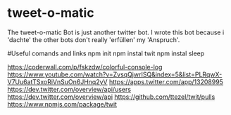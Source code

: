 # tweet-o-matic

The tweet-o-matic Bot is just another twitter bot. I wrote this bot because i 'dachte' the other bots don't really 'erfüllen' my 'Anspruch'.

#Useful comands and links
npm init
npm instal twit
npm instal sleep

https://coderwall.com/p/fskzdw/colorful-console-log
https://www.youtube.com/watch?v=ZvsqQjwrISQ&index=5&list=PLRqwX-V7Uu6atTSxoRiVnSuOn6JHnq2yV
https://apps.twitter.com/app/13208995
https://dev.twitter.com/overview/api/users
https://dev.twitter.com/overview/api
https://github.com/ttezel/twit/pulls
https://www.npmjs.com/package/twit
